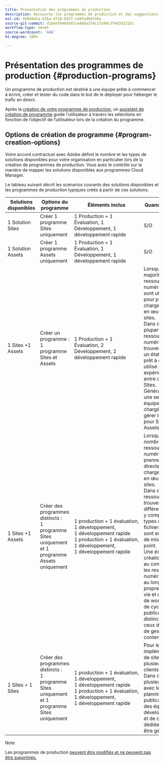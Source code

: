 ```yaml
---
title: Présentation des programmes de production
description: Découvrez les programmes de production et des suggestions pour configurer les vôtres.
exl-id: bb8d4a5a-b26a-4718-9327-149fedb87e6a
source-git-commit: d1b6ef646dd41ce48da37dc1fa99c374d3d231b1
workflow-type: tm+mt
source-wordcount: '446'
ht-degree: 100%

---
```



# Présentation des programmes de production {#production-programs}

Un programme de production est destiné à une équipe prête à commencer à écrire, créer et tester du code dans le but de le déployer pour héberger le trafic en direct.

Après la [création de votre programme de production,](creating-production-programs.md) un [assistant de création de programme](using-the-wizard.md) guide l’utilisateur à travers les sélections en fonction de l’objectif de l’utilisateur lors de la création du programme.

## Options de création de programme {#program-creation-options}

Votre accord contractuel avec Adobe définit le nombre et les types de solutions disponibles pour votre organisation en particulier lors de la création de programmes de production. Vous avez le contrôle sur la manière de mapper les solutions disponibles aux programmes Cloud Manager.

Le tableau suivant décrit les scénarios courants des solutions disponibles et les programmes de production typiques créés à partir de ces solutions.

| Solutions disponibles | Options du programme | Éléments inclus | Quand l’utiliser | Exemples |
|---------------------|-------------------------------------------------------------------------------|--------------------------------------------------------------------------------------------------------------------------|-------------------------------------------------------------------------------------------------------------------------------------------------------------------------------------------------------------------------------------------------------------------------------------------------------------------------------------------------|--------------------------------------------------------------------------------------------------------------------------------------------------------------------------------------------------------------------------------------------------------------------------------------------------------------------------------------------------------------------------------------------------------------------------------------------------------------------------|
| 1 Solution Sites | Créer 1 programme Sites uniquement | 1 Production + 1 Évaluation, 1 Développement, 1 développement rapide | S/O | S/O |
| 1 Solution Assets | Créer 1 programme Assets uniquement | 1 Production + 1 Évaluation, 1 Développement, 1 développement rapide | S/O | S/O |
| 1 Sites +1 Assets | Créer un programme : <br>1 programme Sites et Assets | 1 Production + 1 Évaluation, 2 Développement, 2 développement rapide | Lorsque la majorité des ressources numériques sont utilisées pour prendre en charge la mise en œuvre des sites.<br>Dans ce cas, la plupart des ressources numériques se trouvent dans un état terminé, prêt à être utilisé pour les expériences entre canaux via Sites.<br>Généralement, une seule équipe est chargée de gérer le contenu pour Sites et Assets. | Les images principalement utilisées pour un site web.<br>Les fichiers PDF qui seront distribués via un portail interne créé dans AEM Sites. |
| 1 Sites +1 Assets | Créer des programmes distincts :<br>1 programme Sites uniquement et 1 programme Assets uniquement | 1 production + 1 évaluation, 1 développement, 1 développement rapide<br>1 production + 1 évaluation, 1 développement, 1 développement rapide | Lorsque de nombreuses ressources numériques ne prennent pas directement en charge la mise en œuvre des sites.<br> Dans ce cas, les ressources se trouvent dans différents états, y compris les types de fichiers bruts et sont en cours de mise au point.<br>Une équipe de création dédiée au contenu gère les ressources numériques tout au long de son propre cycle de vie et dispose de workflows et de cycles de publication distincts de ceux de l’équipe de gestion de contenu Sites. | Les images brutes d’une prise de vue sont stockées dans le programme Assets et seules quelques-unes sélectionnées seront utilisées dans l’implémentation de Sites.<br>Un grand nombre de types de fichiers Creative Cloud, tels que Photoshop et Illustrator, sont gérés dans AEM Assets et passent par leur propre workflow d’approbation avant qu’une ressource finalisée ne soit générée.<br>Envisagez d’utiliser des [Ressources connectées](/help/assets/use-assets-across-connected-assets-instances.md#overview-of-connected-assets) dans ce cas. |
| 1 Sites + 1 Sites | Créer des programmes distincts :<br>1 programme Sites uniquement et 1 programme Sites uniquement | 1 production + 1 évaluation, 1 développement, 1 développement rapide<br>1 production + 1 évaluation, 1 développement, 1 développement rapide | Pour les implémentations de sites à plusieurs clients.<br>Dans ce cas, plusieurs sites avec leur propre planning de publication et des équipes de développement et de contenu dédiées doivent être gérés. | Deux marques de vente au détail avec des sites web dédiés et des équipes de développement distinctes |


>[!NOTE]
>
>Les programmes de production [peuvent être modifiés et ne peuvent pas être supprimés.](editing-programs.md)
